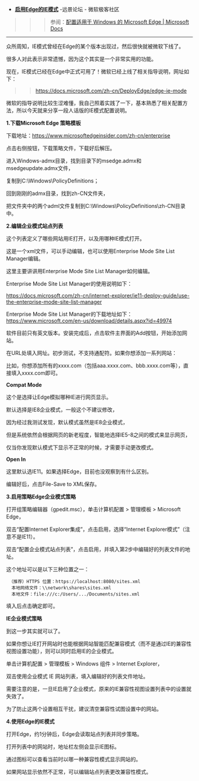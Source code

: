 - [**启用Edge的IE模式**](http://bbs.pcbeta.com/viewthread-1839587-1-1.html) -远景论坛 - 微软极客社区

>>> 参阅：[配置适用于 Windows 的 Microsoft Edge | Microsoft Docs](https://docs.microsoft.com/zh-cn/DeployEdge/configure-microsoft-edge)

--------------------------------------------------------------------------------------------------------------

众所周知，IE模式曾经在Edge的某个版本出现过，然后很快就被微软下线了。

很多人对此表示非常遗憾，因为这个其实是一个非常实用的功能。

现在，IE模式已经在Edge中正式可用了！微软已经上线了相关指导说明，网址如下：

>> https://docs.microsoft.com/zh-cn/DeployEdge/edge-ie-mode

微软的指导说明比较生涩难懂，我自己照着实践了一下，基本熟悉了相关配置方法，所以今天就来分享一段人话版的IE模式配置说明。

**1.下载Microsoft Edge 策略模板**

下载地址：https://www.microsoftedgeinsider.com/zh-cn/enterprise

点击右侧按钮，下载策略文件，下载好后解压。

进入Windows-admx目录，找到目录下的msedge.admx和msedgeupdate.admx文件，

复制到C:\Windows\PolicyDefinitions；

回到刚刚的admx目录，找到zh-CN文件夹，

把文件夹中的两个adml文件复制到C:\Windows\PolicyDefinitions\zh-CN目录中。

**2.编辑企业模式站点列表**

这个列表定义了哪些网站用IE打开，以及用哪种IE模式打开。

这是一个xml文件，可以手动编辑，也可以使用Enterprise Mode Site List Manager编辑。

这里主要讲讲用Enterprise Mode Site List Manager如何编辑。

Enterprise Mode Site List Manager的使用说明如下：

https://docs.microsoft.com/zh-cn/internet-explorer/ie11-deploy-guide/use-the-enterprise-mode-site-list-manager

Enterprise Mode Site List Manager的下载地址如下：https://www.microsoft.com/en-us/download/details.aspx?id=49974

软件目前只有英文版本。安装完成后，点击软件主界面的Add按钮，开始添加网站。

在URL处填入网址。初步测试，不支持通配符。如果你想添加一系列网站：

比如，你想添加所有的xxxx.com（包括aaa.xxxx.com、bbb.xxxx.com等），直接填入xxxx.com即可。

**Compat Mode**

这个是选择让Edge模拟哪种IE进行网页显示。

默认选择是IE8企业模式，一般这个不建议修改，

因为经过我测试发现，默认模式虽然是IE8企业模式，

但是系统依然会根据网页的新老程度，智能地选择IE5-8之间的模式来显示网页，

仅当你发现默认模式下显示不正常的时候，才需要手动更改模式。

**Open In**

这里默认选IE11。如果选择Edge，目前也没观察到有什么区别。

编辑好后，点击File-Save to XML保存。

**3.启用策略Edge企业模式策略**

打开组策略编辑器（gpedit.msc），单击计算机配置 > 管理模板 > Microsoft Edge，

双击“配置Internet Explorer集成”，点击启用，选择“Internet Explorer模式”（注意不是IE11）。

双击“配置企业模式站点列表”，点击启用，并填入第2步中编辑好的列表文件的地址。

这个地址可以是以下三种位置之一：
```
 （推荐）HTTPS 位置：https://localhost:8080/sites.xml
  本地网络文件：\\network\shares\sites.xml
  本地文件：file:///c:/Users/.../Documents/sites.xml
```
填入后点击确定即可。

**IE企业模式策略**

到这一步其实就可以了。

如果你想让IE打开网站时也能根据网站智能匹配兼容模式（而不是通过IE的兼容性视图设置功能），则可以同时启用IE的企业模式。

单击计算机配置 > 管理模板 > Windows 组件 > Internet Explorer，

双击使用企业模式 IE 网站列表，填入编辑好的列表文件地址。

需要注意的是，一旦IE启用了企业模式，原来的IE兼容性视图设置列表中的设置就失效了。

为了防止这两个设置相互干扰，建议清空兼容性试图设置中的网站。

**4.使用Edge的IE模式**

打开Edge，约1分钟后，Edge会读取站点列表并同步策略。

打开列表中的网站时，地址栏左侧会显示IE图标。

通过图标可以查看当前时以哪一种兼容性模式显示网站的。

如果网站显示依然不正常，可以编辑站点列表更改兼容性模式。
